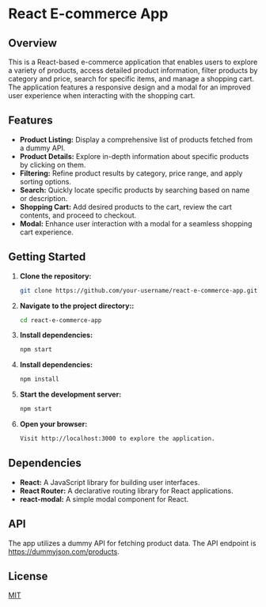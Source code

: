 # React E-commerce App

## Overview

This is a React-based e-commerce application that enables users to explore a variety of products, access detailed product information, filter products by category and price, search for specific items, and manage a shopping cart. The application features a responsive design and a modal for an improved user experience when interacting with the shopping cart.

## Features

- **Product Listing:** Display a comprehensive list of products fetched from a dummy API.
- **Product Details:** Explore in-depth information about specific products by clicking on them.
- **Filtering:** Refine product results by category, price range, and apply sorting options.
- **Search:** Quickly locate specific products by searching based on name or description.
- **Shopping Cart:** Add desired products to the cart, review the cart contents, and proceed to checkout.
- **Modal:** Enhance user interaction with a modal for a seamless shopping cart experience.

## Getting Started

1. **Clone the repository:**

   ```bash
   git clone https://github.com/your-username/react-e-commerce-app.git

2. **Navigate to the project directory::**

   ```bash
   cd react-e-commerce-app
3. **Install dependencies:**

   ```bash
   npm start
4. **Install dependencies:**

   ```bash
   npm install

5. **Start the development server:**

   ```bash
   npm start
5. **Open your browser:**
     ```bash
   Visit http://localhost:3000 to explore the application.

## Dependencies 

- **React:** A JavaScript library for building user interfaces.
- **React Router:** A declarative routing library for React applications.
- **react-modal:** A simple modal component for React.


## API

The app utilizes a dummy API for fetching product data. 
The API endpoint is https://dummyjson.com/products.

## License

[MIT](https://choosealicense.com/licenses/mit/)